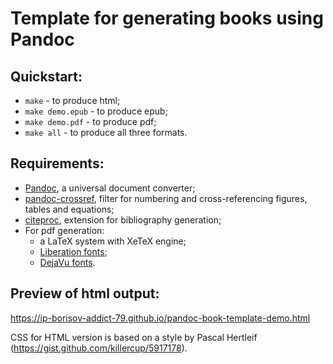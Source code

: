 # Template for generating books using Pandoc

## Quickstart:

- `make` - to produce html;
- `make demo.epub` - to produce epub;
- `make demo.pdf` - to produce pdf;
- `make all` - to produce all three formats.

## Requirements:

- [Pandoc](https://pandoc.org), a universal document converter;
- [pandoc-crossref](https://github.com/lierdakil/pandoc-crossref), filter for numbering and cross-referencing figures, tables and equations;
- [citeproc](https://github.com/jgm/citeproc), extension for bibliography generation;
- For pdf generation:
  - a LaTeX system with XeTeX engine;
  - [Liberation fonts](https://github.com/liberationfonts/liberation-fonts/);
  - [DejaVu fonts](https://dejavu-fonts.github.io/).

## Preview of html output:

https://ip-borisov-addict-79.github.io/pandoc-book-template-demo.html

CSS for HTML version is based on a style by Pascal Hertleif (https://gist.github.com/killercup/5917178).
